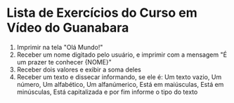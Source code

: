 # Lista de Exercícios do Curso em Vídeo do Guanabara

1. Imprimir na tela "Olá Mundo!"
2. Receber um nome digitado pelo usuário, e imprimir com a mensagem "É um prazer te conhecer {NOME}"
3. Receber dois valores e exibir a soma deles
4. Receber um texto e dissecar informando, se ele é: Um texto vazio, Um número, Um alfabético, Um alfanúmerico, Está em maiúsculas, Está em minúsculas, Está capitalizada e por fim informe o tipo do texto